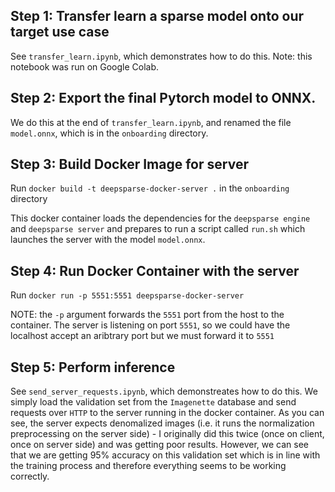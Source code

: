 ## Step 1: Transfer learn a sparse model onto our target use case

See `transfer_learn.ipynb`, which demonstrates how to do this. Note: this notebook was run on Google Colab.

## Step 2: Export the final Pytorch model to ONNX.

We do this at the end of `transfer_learn.ipynb`, and renamed the file `model.onnx`, which is in the `onboarding` directory.

## Step 3: Build Docker Image for server

Run `docker build -t deepsparse-docker-server .` in the `onboarding` directory

This docker container loads the dependencies for the `deepsparse engine` and `deepsparse server` and prepares to run a script called `run.sh` which launches the server with the model `model.onnx`.

## Step 4: Run Docker Container with the server

Run `docker run -p 5551:5551 deepsparse-docker-server`

NOTE: the `-p` argument forwards the `5551` port from the host to the container. The server is listening on port `5551`, so we could have the localhost accept an aribtrary port but we must forward it to `5551`

## Step 5: Perform inference

See `send_server_requests.ipynb`, which demonstreates how to do this. We simply load the validation set from the `Imagenette` database and send requests over `HTTP` to the server running in the docker container. As you can see, the server expects denomalized images (i.e. it runs the normalization preprocessing on the server side) - I originally did this twice (once on client, once on server side) and was getting poor results. However, we can see that we are getting 95% accuracy on this validation set which is in line with the training process and therefore everything seems to be working correctly.
